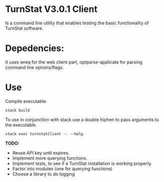 # TurnStat V3.0.1 Client

Is a command line utility that  enables testing the basic functionality of TurnStat software.


Depedencies: 
====

It uses wreq for the web client part, optparse-applicate for parsing command line options/flags.

Use
====

Compile executable
```shell
stack build
```

To use in conjunction with stack use a double hiphen to pass arguments to the executable.
```shell
stack exec turnstatClient -- --help
```


**TODO:**

- Reuse API key until expires.
- Implement more querying functions.
- Implement tests, to see if a TurnStat installation is working properly.
- Factor into modules (one for querying functions)
- Choose a library to do logging
